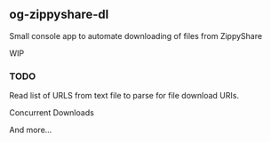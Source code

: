 ## og-zippyshare-dl

Small console app to automate downloading of files from ZippyShare

WIP

### TODO

Read list of URLS from text file to parse for file download URIs.

Concurrent Downloads

And more...